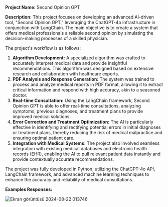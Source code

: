 <p><strong>Project Name:</strong> Second Opinion GPT</p>
<p><strong>Description:</strong>
This project focuses on developing an advanced AI-driven tool, "Second Opinion GPT," leveraging the ChatGPT-4o infrastructure in conjunction with LangChain. The main objective is to create a system that offers medical professionals a reliable second opinion by simulating the decision-making processes of a skilled physician.</p>
<p>The project&#39;s workflow is as follows:</p>
<ol>
<li><strong>Algorithm Development:</strong> A specialized algorithm was crafted to accurately interpret medical data and provide insightful recommendations. This algorithm was designed based on extensive research and collaboration with healthcare experts.</li>
<li><strong>PDF Analysis and Response Generation:</strong> The system was trained to process and analyze medical reports in PDF format, allowing it to extract critical information and respond with high accuracy, akin to a seasoned doctor.</li>
<li><strong>Real-time Consultation:</strong> Using the LangChain framework, Second Opinion GPT is able to offer real-time consultations, analyzing symptoms, previous diagnoses, and treatment plans to provide improved medical solutions.</li>
<li><strong>Error Correction and Treatment Optimization:</strong> The AI is particularly effective in identifying and rectifying potential errors in initial diagnoses or treatment plans, thereby reducing the risk of medical malpractice and ensuring optimal patient care.</li>
<li><strong>Integration with Medical Systems:</strong> The project also involved seamless integration with existing medical databases and electronic health records (EHR), enabling the AI to pull relevant patient data instantly and provide contextually accurate recommendations.</li>
</ol>
<p>The project was fully developed in Python, utilizing the ChatGPT-4o API, LangChain framework, and advanced machine learning techniques to enhance the accuracy and reliability of medical consultations.</p>

<p><strong>Examples Responses:</strong>

![Ekran görüntüsü 2024-08-22 013746](https://github.com/user-attachments/assets/8a7a5bbe-4214-475c-bcac-e33e70ab4067)
